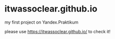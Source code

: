 # itwassoclear.github.io
my first project on Yandex.Praktikum

please use https://itwassoclear.github.io/ to check it!
